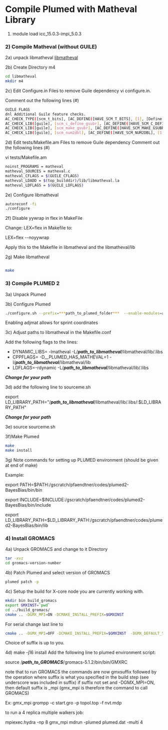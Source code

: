 # Compile Plumed with Matheval Library


1) module load icc_15.0.3-impi_5.0.3

### 2) Compile Matheval (without GUILE)
2a) unpack libmatheval
[libmatheval](http://hg.savannah.gnu.org/hgweb/libmatheval/)

2b) Create Directory m4
```bash
cd libmatheval
mkdir m4
```
2c) Edit Configure.in Files to remove Guile dependency
vi configure.in.

Comment out the following lines (#)

```bash
GUILE FLAGS
dnl Additional Guile feature checks.
AC_CHECK_TYPE([scm_t_bits], [AC_DEFINE([HAVE_SCM_T_BITS], [1], [Define to 1 if you have the `scm_t_bits` type.])], [], [#include <libguile.h>])
AC_CHECK_LIB([guile], [scm_c_define_gsubr], [AC_DEFINE([HAVE_SCM_C_DEFINE_GSUBR], [1], [Define to 1 if you have the `scm_c_define_gsubr` function.])], [], [$GUILE_LDFLAGS])
AC_CHECK_LIB([guile], [scm_make_gsubr], [AC_DEFINE([HAVE_SCM_MAKE_GSUBR], [1], [Define to 1 if you have the `scm_make_gsubr` function.])], [], [$GUILE_LDFLAGS])
AC_CHECK_LIB([guile], [scm_num2dbl], [AC_DEFINE([HAVE_SCM_NUM2DBL], [1], [Define to 1 if you have the `scm_num2dbl` function.])], [], [$GUILE_LDFLAGS])
 ```

2d) Edit tests/Makefile.am Files to remove Guile dependency
Comment out the following lines (#)

vi tests/Makefile.am

```bash
noinst_PROGRAMS = matheval
matheval_SOURCES = matheval.c
matheval_CFLAGS = $(GUILE_CFLAGS)
matheval_LDADD = $(top_builddir)/lib/libmatheval.la
matheval_LDFLAGS = $(GUILE_LDFLAGS)
```


2e) Configure libmatheval

```bash
autoreconf -fi
./configure
```
2f) Disable yywrap in flex in MakeFile

Change: LEX=flex  in Makefile to:

LEX=flex --noyywrap

Apply this to the Makefile in libmatheval and the libmatheval/lib

2g) Make libmatheval

```bash

make

```

### 3) Compile PLUMED 2

3a) Unpack Plumed

3b) Configure Plumed

```bash
./configure.sh --prefix=***path_to_plumed_folder***  --enable-modules=adjmat
```

Enabling adjmat allows for sprint coordinates

3c) Adjust paths to libmatheval in the Makefile.conf

Add the following flags to the lines:
- DYNAMIC_LIBS= -lmatheval -L/***path_to_libmatheval***/libmatheval/lib/.libs
- CPPFLAGS= -D__PLUMED_HAS_MATHEVAL=1 -I/***path_to_libmatheval***/libmatheval/lib
- LDFLAGS=-rdynamic -L/***path_to_libmatheval***/libmatheval/lib/.libs

***Change for your path***

3d) add the following line to sourceme.sh

export LD_LIBRARY_PATH="/***path_to_libmatheval***/libmatheval/lib/.libs/:$LD_LIBRARY_PATH"


***Change for your path***

3e) source sourceme.sh

3f)Make Plumed
```bash
make
make install
```
3g) Note commands for setting up PLUMED environment (should be given at end of make)

Example:

export PATH=$PATH:/gscratch/pfaendtner/codes/plumed2-BayesBias/bin/bin

export INCLUDE=$INCLUDE:/gscratch/pfaendtner/codes/plumed2-BayesBias/bin/include

export LD_LIBRARY_PATH=$LD_LIBRARY_PATH:/gscratch/pfaendtner/codes/plumed2-BayesBias/bin/lib
### 4) Install GROMACS

4a) Unpack GROMACS and change to it Directory
```bash
tar -xvz
cd gromacs-version-number
```
4b) Patch Plumed and select version of GROMACS
```bash
plumed patch -p
```

4c) Setup the build for X-core node you are currently working with.

```bash
mkdir bin build_gromacs
export GMXINST=`pwd`
cd ../build_gromacs/
cmake .. -DGMX_MPI=ON -DCMAKE_INSTALL_PREFIX=$GMXINST
```
For serial change last line to
```bash
cmake .. -DGMX_MPI=OFF -DCMAKE_INSTALL_PREFIX=$GMXINST  -DGMX_DEFAULT_SUFFIX=OFF -DGMX_BINARY_SUFFIX=_serial -DGMX_LIBS_SUFFIX=_serial
```
Choice of suffix is up to you.

4d) make -j16 install
Add the following line to plumed environment script:

source /***path_to_GROMACS***/gromacs-5.1.2/bin/bin/GMXRC

note that to run GROMACS the commands are now gmxsuffix followed by the operation
where suffix is what you specified in the build step (see underscore was included in suffix)
if suffix not set and -DGMX_MPI=ON, then default suffix is _mpi (gmx_mpi is therefore the command to call GROMACS)

Ex:
gmx_mpi grompp -c start.gro -p topol.top -f nvt.mdp

to run a 4 replica multiple walkers job:

mpiexec.hydra -np 8 gmx_mpi mdrun -plumed plumed.dat -multi 4

